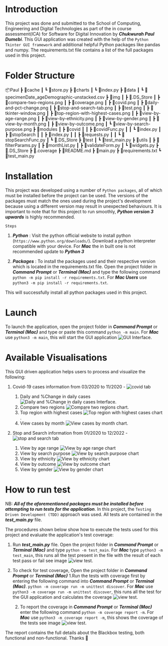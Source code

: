 # Introduction

This project was done and submitted to the School of Computing, Engineering and Digital Technologies as part of the in course assessment(ICA) for Software for Digital Innovation by ***Chukwurah Paul Dumebi***. This GUI application was created with the help of the `Python Tkinter GUI framework` and additional helpful Python packages like pandas and numpy. The requirements.txt file contains a list of the full packages used in this project.


# Folder Structure

📦Paul
 ┣ 📂cache
 ┃ ┗ 📜store.py
 ┣ 📂charts
 ┃ ┗ 📜index.py
 ┣ 📂data
 ┃ ┗ 📜specimenDate_ageDemographic-unstacked.csv
 ┣ 📂img
 ┃ ┣ 📜.DS_Store
 ┃ ┣ 📜compare-two-regions.png
 ┃ ┣ 📜coverage.png
 ┃ ┣ 📜covid.png
 ┃ ┣ 📜daily-and-pct-change.png
 ┃ ┣ 📜stop-and-search-tab.png
 ┃ ┣ 📜test.png
 ┃ ┣ 📜tkinter-window.png
 ┃ ┣ 📜top-region-with-highest-cases.png
 ┃ ┣ 📜view-by-age-range.png
 ┃ ┣ 📜view-by-ethnicity.png
 ┃ ┣ 📜view-by-gender.png
 ┃ ┣ 📜view-by-month.png
 ┃ ┣ 📜view-by-outcome.png
 ┃ ┗ 📜view-by-search-purpose.png
 ┣ 📂modules
 ┃ ┣ 📂covid
 ┃ ┃ ┣ 📜covidFunc.py
 ┃ ┃ ┗ 📜index.py
 ┃ ┣ 📂stopSearch
 ┃ ┃ ┣ 📜index.py
 ┃ ┃ ┣ 📜requests.py
 ┃ ┃ ┗ 📜stopSearchFunc.py
 ┃ ┗ 📜.DS_Store
 ┣ 📂test
 ┃ ┗ 📜test_main.py
 ┣ 📂utils
 ┃ ┣ 📜filterParams.py
 ┃ ┣ 📜monthList.py
 ┃ ┣ 📜validateForm.py
 ┃ ┗ 📜widgets.py
 ┣ 📜.DS_Store
 ┣ 📜.coverage
 ┣ 📜README.md
 ┣ 📜main.py
 ┣ 📜requirements.txt
 ┗ 📜test_main.py

# Installation

This project was developed using a number of `Python packages`, all of which must be installed before the project can be used. The versions of the packages must match the ones used during the project's development because using a different version may result in unexpected behaviours. It is important to note that for this project to run smoothly, ***Python version 3 upwards*** is highly recommended.

`Steps`

1. ***Python*** :
    Visit the python official website to install python (`https://www.python.org/downloads/`). Download a python interpreter compatible with your device. For ***Mac*** the in built one is not recommended update to ***Python 3***

2. ***Packages*** :
    To install the packages used and their respective version which is located in the requirements.txt file. Open the project folder in ***Command Prompt*** or ***Terminal (Mac)*** and type the following command `python -m pip install -r requirements.txt`. For ***Mac Users*** use `python3 -m pip install -r requirements.txt`.

This will successfully install all python packages used in this project.


# Launch

To launch the application, open the project folder in ***Command Prompt*** or ***Terminal (Mac)*** and type or paste this command `python -m main`. For ***Mac*** use `python3 -m main`, this will start the GUI application ![GUI Interface](img/tkinter-window.png).


# Available Visualisations

This GUI driven application helps users to process and visualize the following:

1. Covid-19 cases information from 03/2020 to 11/2020 - ![covid tab](img/covid.png)

    1. Daily and %Change in daily cases ![Daily and %Change in daily cases Interface](img/daily-and-pct-change.png).
    2. Compare two regions ![Compare two regions chart](img/compare-two-regions.png).
    3. Top region with highest cases ![Top region with highest cases chart](img/top-region-with-highest-cases.png).
    4. View cases by month ![View cases by month chart](img/view-by-month.png).

2. Stop and Search information from 01/2020 to 12/2022 - ![stop and search tab](img/stop-and-search-tab.png)

    1. View by age range ![View by age range chart](img/view-by-age-range.png)
    2. View by search purpose ![View by search purpose chart](img/view-by-search-purpose.png)
    3. View by ethnicity ![View by ethnicity chart](img/view-by-ethnicity.png)
    4. View by outcome ![View by outcome chart](img/view-by-outcome.png)
    5. View by gender ![View by gender chart](img/view-by-gender.png)


# How to run test

NB: ***All of the aforementioned packages must be installed before attempting to run tests for the application***.
In this project, the `Testing Driven Development (TDD)` approach was used. All tests are contained in the  ***test_main.py*** file.

The procedures shown below show how to execute the tests used for this project and evaluate the application's test coverage:

1. Run ***test_main.py*** file. Open the project folder in ***Command Prompt*** or ***Terminal (Mac)*** and type `python -m test_main`. For ***Mac*** type `python3 -m test_main`, this runs all the test present in the file with the result of each test pass or fail see image ![view test](img/test.png).

2. To check for test coverage, Open the project folder in ***Command Prompt*** or ***Terminal (Mac)***
    1.Run the tests with coverage first by entering the following command into ***Command Prompt*** or ***Terminal (Mac)***. `python -m coverage run -m unittest discover`. For ***Mac*** use `python3 -m coverage run -m unittest discover`, this runs all the test for the GUI application and calculates the coverage ![view test](img/coverage.png).
    
    2. To report the coverage in ***Command Prompt*** or ***Terminal (Mac)*** enter the following command `python -m coverage report -m`. For ***Mac*** use `python3 -m coverage report -m`, this shows the coverage of the tests see image ![view test](img/coverage-report.png).



The report contains the full details about the Blackbox testing, both functional and non-functional. Thanks 🙏
